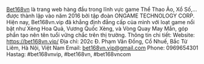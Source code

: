[Bet168vn](https://bet168vn.vip/) là trang web hàng đầu trong lĩnh vực game Thể Thao Ảo, Xổ Số,... được thành lập vào năm 2016 bởi tập đoàn ONGAME TECHNOLOGY CORP. Hiện nay, Bet168vn.vip đã khẳng định đẳng cấp của mình với loạt game nổi bật như Xèng Hoa Quả, Vương Quốc Xèng, và Vòng Quay May Mắn, góp phần tạo nên tên tuổi vững chắc trên thị trường.
Thông tin chi tiết:
Website: https://bet168vn.vip/
Địa chỉ: 202c Đ. Phạm Văn Đồng, Cổ Nhuế, Bắc Từ Liêm, Hà Nội, Việt Nam
Email: bet168vn.vip@gmail.com
Phone: 0969654301
Hastag: #bet168vnvip, #bet168vn, #bet168vncom